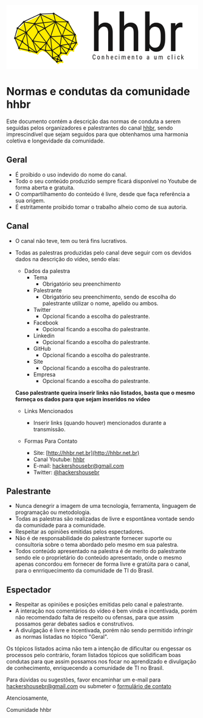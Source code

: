 <a href='http://hhbr.net.br'>
<img src='img/logo_hhbr_horizontal_transparente.png' style='margin: 0 auto;' alt='logo hhbr'>
</a>

# Normas e condutas da comunidade hhbr

Este documento contém a descrição das  normas de conduta a serem seguidas pelos organizadores e palestrantes do canal [hhbr](https://www.youtube.com/hhbr-tech), sendo imprescindível que sejam seguidos para que obtenhamos uma harmonia coletiva e longevidade da comunidade.

## Geral

- É proibido o uso indevido do nome do canal.
- Todo o seu conteúdo produzido sempre ficará disponível no Youtube de forma aberta e gratuita.
- O compartilhamento do conteúdo é livre, desde que faça referência a sua origem.
- É estritamente proibido tomar o trabalho alheio como de sua autoria.

## Canal

- O canal não teve, tem ou terá fins lucrativos.
- Todas as palestras produzidas pelo canal deve seguir com os devidos dados na descrição do vídeo, sendo elas:
   - Dados da palestra
     - Tema 
         - Obrigatório seu preenchimento
     - Palestrante 
         - Obrigatório seu preenchimento, sendo de escolha do palestrante utilizar o nome, apelido ou ambos.
     - Twitter 
         - Opcional ficando a escolha do palestrante.
     - Facebook
         - Opcional ficando a escolha do palestrante.
     - Linkedin 
         - Opcional ficando a escolha do palestrante.
     - GitHub 
         - Opcional ficando a escolha do palestrante.
     - Site
         - Opcional ficando a escolha do palestrante.
     - Empresa
         - Opcional ficando a escolha do palestrante.
         
    **Caso palestrante queira inserir links não listados, basta que o mesmo forneça os dados para que sejam inseridos no vídeo**

    - Links Mencionados
      - Inserir links (quando houver) mencionados durante a transmissão.

    - Formas Para Contato
        - Site: [http://hhbr.net.br](http://hhbr.net.br)
        - Canal Youtube: [hhbr](https://youtube.com/hhbrtech)
        - E-mail: hackershousebr@gmail.com
        - Twitter: [@hackershousebr](twitter.com/hackershousebr)

## Palestrante

- Nunca denegrir a imagem de uma tecnologia, ferramenta, linguagem de programação ou metodologia.
- Todas as palestras são realizadas de livre e espontânea vontade sendo da comunidade para a comunidade.
- Respeitar as opiniões emitidas pelos espectadores.
- Não é de responsabilidade do palestrante fornecer suporte ou consultoria sobre o tema abordado pelo mesmo em sua palestra.
- Todos conteúdo apresentado na palestra é de merito do palestrante sendo ele o proprietário do conteúdo apresentado, onde o mesmo apenas concordou em fornecer de forma livre e gratúita para o canal, para o enrriquecimento da comunidade de TI do Brasil.

## Espectador

- Respeitar as opiniões e posições emitidas pelo canal e palestrante.
- A interação nos comentários do vídeo é bem vinda e incentivada, porém não recomendado falta de respeito ou ofensas, para que assim possamos gerar debates sadios e construtivos.
- A divulgação é livre e incentivada, porém não sendo permitido infringir as normas listadas no tópico "Geral".

Os tópicos listados acima não tem a intenção de dificultar ou engessar os processos pelo contrário, foram listados tópicos que solidificam boas condutas para que assim possamos nos focar no aprendizado e divulgação de conhecimento, enriquecendo a comunidade de TI no Brasil.

Para dúvidas ou sugestões, favor encaminhar um e-mail para hackershousebr@gmail.com ou submeter o [formulário de contato](http://hhbr.net.br/contato/)

Atenciosamente,

Comunidade hhbr

